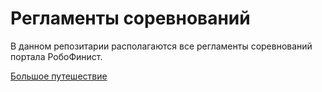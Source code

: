 # Регламенты соревнований

В данном репозитарии располагаются все регламенты соревнований портала РобоФинист.

[Большое путешествие](https://github.com/robofinist/regulations/blob/%D0%91%D0%BE%D0%BB%D1%8C%D1%88%D0%BE%D0%B5-%D0%BF%D1%83%D1%82%D0%B5%D1%88%D0%B5%D1%81%D1%82%D0%B2%D0%B8%D0%B5/%D0%A0%D0%B5%D0%B3%D0%BB%D0%B0%D0%BC%D0%B5%D0%BD%D1%82%20%D0%91%D0%BE%D0%BB%D1%8C%D1%88%D0%BE%D0%B5%20%D0%BF%D1%83%D1%82%D0%B5%D1%88%D0%B5%D1%81%D1%82%D0%B2%D0%B8%D0%B5%20%5BRF%5D.md)
